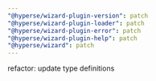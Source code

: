 ```yaml
---
"@hyperse/wizard-plugin-version": patch
"@hyperse/wizard-plugin-loader": patch
"@hyperse/wizard-plugin-error": patch
"@hyperse/wizard-plugin-help": patch
"@hyperse/wizard": patch
---
```


refactor: update type definitions
